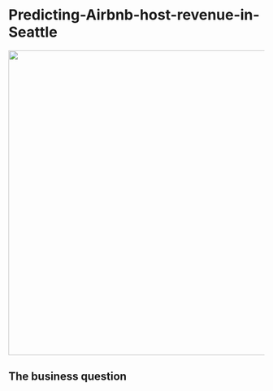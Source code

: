 # Predicting-Airbnb-host-revenue-in-Seattle

<img src="../images/case_study.png" width="600px" >


## The business question
